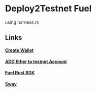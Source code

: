 # Deploy2Testnet Fuel
using harness.rs
## Links
#### [Create Wallet](https://github.com/FuelLabs/forc-wallet)
#### [ADD Ether to testnet Account](https://faucet-beta-2.fuel.network/)
#### [Fuel Rust SDK](https://fuellabs.github.io/fuels-rs/v0.32.2/index.html)
#### [Sway](https://fuellabs.github.io/sway/v0.32.2/book/)
